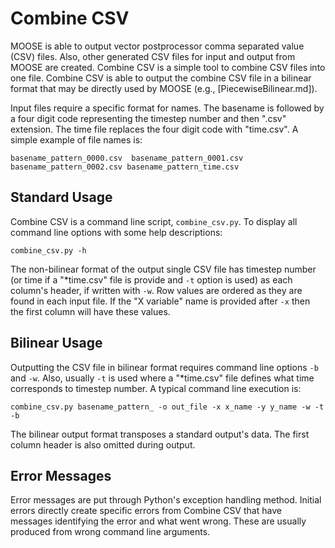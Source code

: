# Combine CSV

MOOSE is able to output vector postprocessor comma separated value (CSV) files.
Also, other generated CSV files for input and output from MOOSE are created.
Combine CSV is a simple tool to combine CSV files into one file.
Combine CSV is able to output the combine CSV file in a bilinear format that
may be directly used by MOOSE (e.g., [PiecewiseBilinear.md]).

Input files require a specific format for names. The basename is followed by
a four digit code representing the timestep number and then ".csv" extension.
The time file replaces the four digit code with "time.csv". A simple example of
file names is:

```text
basename_pattern_0000.csv  basename_pattern_0001.csv  basename_pattern_0002.csv basename_pattern_time.csv
```

## Standard Usage

Combine CSV is a command line script, `combine_csv.py`. To display all command
line options with some help descriptions:

```text
combine_csv.py -h
```

The non-bilinear format of the output single CSV file has timestep number
(or time if a "*time.csv" file is provide and `-t` option is used) as each
column's header, if written with `-w`. Row values are ordered as they are
found in each input file. If the "X variable" name is provided after `-x` then
the first column will have these values.

## Bilinear Usage

Outputting the CSV file in bilinear format requires command line options `-b`
and `-w`. Also, usually `-t` is used where a "*time.csv" file defines what
time corresponds to timestep number. A typical command line execution is:

```text
combine_csv.py basename_pattern_ -o out_file -x x_name -y y_name -w -t -b
```

The bilinear output format transposes a standard output's data. The first
column header is also omitted during output.

## Error Messages

Error messages are put through Python's exception handling method. Initial
errors directly create specific errors from Combine CSV that have messages
identifying the error and what went wrong. These are usually produced from
wrong command line arguments.
